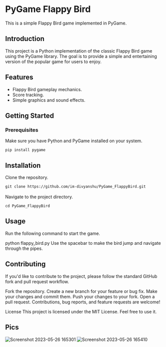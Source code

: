 # PyGame Flappy Bird

This is a simple Flappy Bird game implemented in PyGame.

## Introduction

This project is a Python implementation of the classic Flappy Bird game using the PyGame library. The goal is to provide a simple and entertaining version of the popular game for users to enjoy.

## Features

- Flappy Bird gameplay mechanics.
- Score tracking.
- Simple graphics and sound effects.

## Getting Started

### Prerequisites

Make sure you have Python and PyGame installed on your system.

`pip install pygame`
## Installation
Clone the repository.

`git clone https://github.com/im-divyanshu/PyGame_FlappyBird.git`
</br></br>
Navigate to the project directory.

`cd PyGame_FlappyBird`

## Usage
Run the following command to start the game.


python flappy_bird.py
Use the spacebar to make the bird jump and navigate through the pipes.

## Contributing
If you'd like to contribute to the project, please follow the standard GitHub fork and pull request workflow.

Fork the repository.
Create a new branch for your feature or bug fix.
Make your changes and commit them.
Push your changes to your fork.
Open a pull request.
Contributions, bug reports, and feature requests are welcome!

License
This project is licensed under the MIT License.
Feel free to use it.
## Pics
![Screenshot 2023-05-26 165301](https://github.com/im-divyanshu/PyGame_FlappyBird/assets/85323719/64c2418a-e10f-46d6-b901-244b970523f3)
![Screenshot 2023-05-26 165410](https://github.com/im-divyanshu/PyGame_FlappyBird/assets/85323719/bd2be6bb-4217-4447-8282-6583ec128e71)
